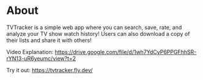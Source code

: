 # About

TVTracker is a simple web app where you can search, save, rate, and analyze your TV show watch history! Users can also download a copy of their lists and share it with others!

Video Explanation: https://drive.google.com/file/d/1wh7YdCyP6PPGFhhSR-rYN13-uR6yeumc/view?t=2

Try it out: https://tvtracker.fly.dev/
